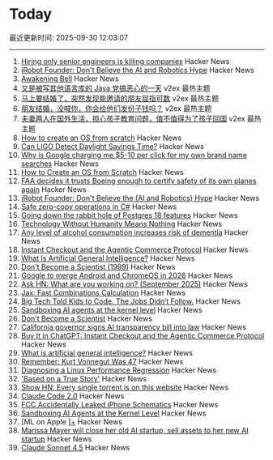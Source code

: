 # Today

最近更新时间: 2025-09-30 12:03:07

--- 
1. [Hiring only senior engineers is killing companies](https://workweave.dev/blog/hiring-only-senior-engineers-is-killing-companies) Hacker News
2. [iRobot Founder: Don't Believe the AI and Robotics Hype](https://crazystupidtech.com/2025/09/29/irobot-founder-dont-believe-the-ai-robotics-hype/) Hacker News
3. [Awakening Bell](https://awakeningbell.org/) Hacker News
4. [又是被写其他语言库的 Java 党搞恶心的一天](https://www.v2ex.com/t/1162789) v2ex 最热主题
5. [马上要结婚了，突然发现能邀请的朋友屈指可数](https://www.v2ex.com/t/1162785) v2ex 最热主题
6. [朋友结婚，没喊你，你会给他们发份子钱吗？](https://www.v2ex.com/t/1162778) v2ex 最热主题
7. [夫妻两人在国外生活，担心孩子教育问题，值不值得为了孩子回国](https://www.v2ex.com/t/1162760) v2ex 最热主题
8. [How to create an OS from scratch](https://github.com/cfenollosa/os-tutorial) Hacker News
9. [Can LIGO Detect Daylight Savings Time?](https://arxiv.org/abs/2509.11849) Hacker News
10. [Why is Google charging me $5-10 per click for my own brand name searches](https://news.ycombinator.com/item?id=45420751) Hacker News
11. [How to Create an OS from Scratch](https://github.com/cfenollosa/os-tutorial) Hacker News
12. [FAA decides it trusts Boeing enough to certify safety of its own planes again](https://www.theregister.com/2025/09/29/faa_decides_it_trusts_boeing/) Hacker News
13. [iRobot Founder: Don't Believe the (AI and Robotics) Hype](https://crazystupidtech.com/2025/09/29/irobot-founder-dont-believe-the-ai-robotics-hype/) Hacker News
14. [Safe zero-copy operations in C#](https://ssg.dev/safe-zero-copy-operations-in-c/) Hacker News
15. [Going down the rabbit hole of Postgres 18 features](https://xata.io/blog/going-down-the-rabbit-hole-of-postgres-18-features) Hacker News
16. [Technology Without Humanity Means Nothing](https://moneo.com.tr/blog/technology-without-humanity-means-nothing) Hacker News
17. [Any level of alcohol consumption increases risk of dementia](https://www.ox.ac.uk/news/2025-09-24-any-level-alcohol-consumption-increases-risk-dementia) Hacker News
18. [Instant Checkout and the Agentic Commerce Protocol](https://openai.com/index/buy-it-in-chatgpt/) Hacker News
19. [What Is Artificial General Intelligence?](https://arxiv.org/abs/2503.23923) Hacker News
20. [Don't Become a Scientist (1999)](https://yangxiao.cs.ua.edu/Don%27t%20Become%20a%20Scientist!.htm) Hacker News
21. [Google to merge Android and ChromeOS in 2026](https://www.theregister.com/2025/09/25/google_android_chromeos/) Hacker News
22. [Ask HN: What are you working on? (September 2025)](https://news.ycombinator.com/item?id=45418675) Hacker News
23. [Jax: Fast Combinations Calculation](https://github.com/phoenicyan/combinadics) Hacker News
24. [Big Tech Told Kids to Code. The Jobs Didn’t Follow.](https://www.nytimes.com/2025/09/29/podcasts/the-daily/big-tech-told-kids-to-code-the-jobs-didnt-follow.html) Hacker News
25. [Sandboxing AI agents at the kernel level](https://www.greptile.com/blog/sandboxing-agents-at-the-kernel-level) Hacker News
26. [Don't Become a Scientist](https://yangxiao.cs.ua.edu/Don%27t%20Become%20a%20Scientist!.htm) Hacker News
27. [California governor signs AI transparency bill into law](https://www.gov.ca.gov/2025/09/29/governor-newsom-signs-sb-53-advancing-californias-world-leading-artificial-intelligence-industry/) Hacker News
28. [Buy It in ChatGPT: Instant Checkout and the Agentic Commerce Protocol](https://openai.com/index/buy-it-in-chatgpt/) Hacker News
29. [What is artificial general intelligence?](https://arxiv.org/abs/2503.23923) Hacker News
30. [Remember: Kurt Vonnegut Was 47](https://www.joanwestenberg.com/p/remember-kurt-vonnegut-was-47) Hacker News
31. [Diagnosing a Linux Performance Regression](https://automattic.com/2024/03/14/systems-report-linux-performance-regression/) Hacker News
32. ['Based on a True Story'](https://informationisbeautiful.net/visualizations/based-on-a-true-true-story/) Hacker News
33. [Show HN: Every single torrent is on this website](https://infohash.lol/) Hacker News
34. [Claude Code 2.0](https://www.npmjs.com/package/@anthropic-ai/claude-code) Hacker News
35. [FCC Accidentally Leaked iPhone Schematics](https://www.engadget.com/big-tech/fcc-accidentally-leaked-iphone-schematics-potentially-giving-rivals-a-peek-at-company-secrets-154551807.html) Hacker News
36. [Sandboxing AI Agents at the Kernel Level](https://www.greptile.com/blog/sandboxing-agents-at-the-kernel-level) Hacker News
37. [ML on Apple ][+](https://mdcramer.github.io/apple-2-blog/k-means/) Hacker News
38. [Marissa Mayer will close her old AI startup, sell assets to her new AI startup](https://techcrunch.com/2025/09/29/marissa-mayer-will-close-her-old-startup-sell-assets-to-her-new-startup/) Hacker News
39. [Claude Sonnet 4.5](https://www.anthropic.com/news/claude-sonnet-4-5) Hacker News
